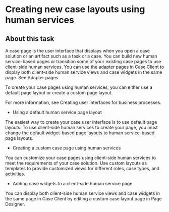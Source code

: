 # Creating new case layouts using human services

## About this task

A case page is the user interface that displays when you open a case solution or an artifact such
as a task or a case. You can build new human service-based pages or transition some of your existing
case pages to use client-side human services. You can use the adapter pages in Case Client to display both client-side
human service views and case widgets in the same page. See Adapter pages.

<!-- image -->

To create your case pages using human services, you can either use a default page layout or
create a custom page layout.

For more information, see Creating user interfaces for business processes.

- Using a default human service page layout

The easiest way to create your case user interface is to use default page layouts. To use client-side human services to create your page, you must change the default widget-based page layouts to human service-based page layouts.
- Creating a custom case page using human services

You can customize your case pages using client-side human services to meet the requirements of your case solution. Use custom layouts as templates to provide customized views for different roles, case types, and activities.
- Adding case widgets to a client-side human service page

You can display both client-side human service views and case widgets in the same page in Case Client by editing a custom case layout page in Page Designer.